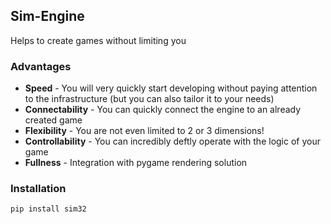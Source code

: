## Sim-Engine
Helps to create games without limiting you

### Advantages
* **Speed** - You will very quickly start developing without paying attention to the infrastructure (but you can also tailor it to your needs)
* **Connectability** - You can quickly connect the engine to an already created game
* **Flexibility** - You are not even limited to 2 or 3 dimensions!
* **Controllability** - You can incredibly deftly operate with the logic of your game
* **Fullness** - Integration with pygame rendering solution

### Installation
`pip install sim32`
